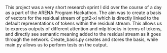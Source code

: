 This project was a very short research sprint I did over the course of a day as a part of the ARENA Program Hackathon. 
The aim was to create a basis of vectors for the residual stream of gpt2-xl which is directly linked to the default representations of tokens within the residual stream.
This allows us to express outputs of different attention and mlp blocks in terms of tokens, and directly see semantic meaning added to the residual stream as it goes through the network.
Create_basis.py creates and stores the basis, while main.py allows us to perform tests on the output.
